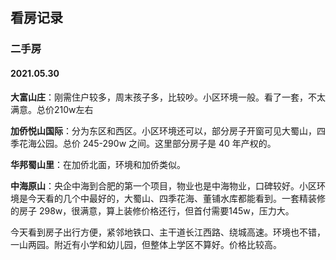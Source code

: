 ## 看房记录

### 二手房

#### 2021.05.30

**大富山庄**：刚需住户较多，周末孩子多，比较吵。小区环境一般。看了一套，不太满意。总价210w左右

**加侨悦山国际**：分为东区和西区。小区环境还可以，部分房子开窗可见大蜀山，四季花海公园。总价 245-290w 之间。这里部分房子是 40 年产权的。

**华邦蜀山里**：在加侨北面，环境和加侨类似。

**中海原山**：央企中海到合肥的第一个项目，物业也是中海物业，口碑较好。小区环境是今天看的几个中最好的，大蜀山、四季花海、董铺水库都能看到。一套精装修的房子 298w，很满意，算上装修价格还行，但首付需要145w，压力大。

今天看到房子出行方便，紧邻地铁口、主干道长江西路、绕城高速。环境也不错，一山两园。附近有小学和幼儿园，但整体上学区不算好。价格比较高。


